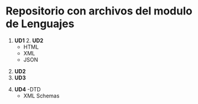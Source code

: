 # Repositorio con archivos del modulo de Lenguajes
1. **UD1**                     2. **UD2**
   - HTML
   - XML
   - JSON
>
2. **UD2**
3. **UD3**
>
4. **UD4**
      -DTD
      - XML Schemas
